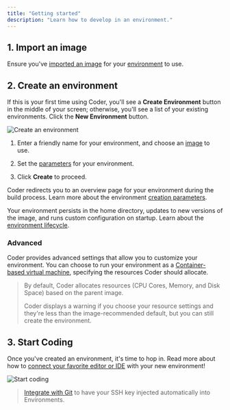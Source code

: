 ```yaml
---
title: "Getting started"
description: "Learn how to develop in an environment."
---
```


## 1. Import an image

Ensure you've [imported an image](../images/importing.md) for your
[environment](index.md) to use.

## 2. Create an environment

If this is your first time using Coder, you'll see a **Create Environment**
button in the middle of your screen; otherwise, you'll see a list of your
existing environments. Click the **New Environment** button.

![Create an environment](../assets/create-env.png)

1. Enter a friendly name for your environment, and choose an
   [image](../images/index.md) to use.

1. Set the [parameters](environment-params.md) for your environment.

1. Click **Create** to proceed.

Coder redirects you to an overview page for your environment during the build
process. Learn more about the environment
[creation parameters](./environment-params.md).

Your environment persists in the home directory, updates to new versions of the
image, and runs custom configuration on startup. Learn about the
[environment lifecycle](lifecycle.md).

### Advanced

Coder provides advanced settings that allow you to customize your environment.
You can choose to run your environment as a
[Container-based virtual machine](cvms.md), specifying the resources Coder
should allocate.

> By default, Coder allocates resources (CPU Cores, Memory, and Disk Space)
> based on the parent image.
>
> Coder displays a warning if you choose your resource settings and they're less
> than the image-recommended default, but you can still create the environment.

## 3. Start Coding

Once you've created an environment, it's time to hop in. Read more about how to
[connect your favorite editor or IDE](./editors.md) with your new environment!

![Start coding](../assets/applications.png)

> [Integrate with Git](./personalization#git-integration) to have your SSH key
> injected automatically into Environments.
